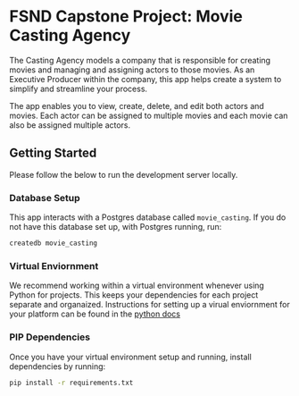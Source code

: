 # FSND Capstone Project: Movie Casting Agency

The Casting Agency models a company that is responsible for creating movies and
managing and assigning actors to those movies. As an Executive Producer within
the company, this app helps create a system to simplify and streamline your process.

The app enables you to view, create, delete, and edit both actors and movies.
Each actor can be assigned to multiple movies and each movie can also be
assigned multiple actors.

## Getting Started

Please follow the below to run the development server locally.

### Database Setup
This app interacts with a Postgres database called `movie_casting`.
If you do not have this database set up, with Postgres running, run:
```bash
createdb movie_casting
```

### Virtual Enviornment

We recommend working within a virtual environment whenever using Python for projects. This keeps your dependencies for each project separate and organaized. Instructions for setting up a virual enviornment for your platform can be found in the [python docs](https://packaging.python.org/guides/installing-using-pip-and-virtual-environments/)

### PIP Dependencies

Once you have your virtual environment setup and running, install dependencies by running:

```bash
pip install -r requirements.txt
```
